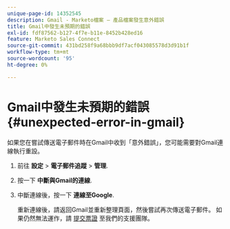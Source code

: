 ```yaml
---
unique-page-id: 14352545
description: Gmail - Marketo檔案 — 產品檔案發生意外錯誤
title: Gmail中發生未預期的錯誤
exl-id: fdf87562-b127-4f7e-b11e-8452b428ed16
feature: Marketo Sales Connect
source-git-commit: 431bd258f9a68bbb9df7acf043085578d3d91b1f
workflow-type: tm+mt
source-wordcount: '95'
ht-degree: 0%

---
```


# Gmail中發生未預期的錯誤 {#unexpected-error-in-gmail}

如果您在嘗試傳送電子郵件時在Gmail中收到「意外錯誤」，您可能需要對Gmail連線執行重設。

1. 前往 **設定** > **電子郵件追蹤** > **管理**.

1. 按一下 **中斷與Gmail的連線**.

1. 中斷連線後，按一下 **連線至Google**.

   重新連線後，請返回Gmail並重新整理頁面，然後嘗試再次傳送電子郵件。 如果仍然無法運作，請 [提交票證](https://nation.marketo.com/t5/Support/ct-p/Support) 至我們的支援團隊。
